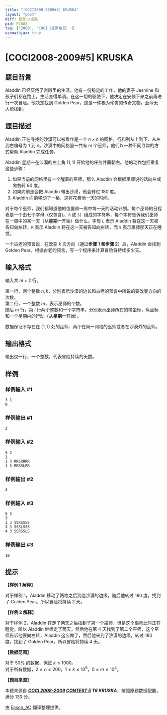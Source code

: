 ```yaml
---
title: "[COCI2008-2009#5] KRUSKA"
layout: "post"
diff: 普及+/提高
pid: P7683
tag: ['2009', 'COCI（克罗地亚）']
usemathjax: true
---
```


# [COCI2008-2009#5] KRUSKA
## 题目背景

Aladdin 已经厌倦了宫殿里的生活。他有一份稳定的工作，他的妻子 Jasmine 和孩子们都在路上，生活变得单调。在这一切的驱使下，他决定在安顿下来之前再进行一次冒险。他决定找到 Golden Pear，这是一件极为珍贵的传奇文物，至今无人能找到。
## 题目描述

Aladdin 正在寻找的沙漠可以被看作是一个 $n×n$ 的网格。行和列从上到下、从左到右编号为 $1$ 到 $n$。沙漠中的网格里一共有 $m$ 个巫师，他们以一种不同寻常的方式帮助 Aladdin 完成任务。

Aladdin 星期一在沙漠的左上角 $(1,1)$ 开始他的任务并面朝右。他的动作包括重复这些步骤：

1. 如果当前的网格里有一个醒着的巫师，那么 Aladdin 会根据巫师说的话向左或向右转 $90$ 度。
2. 如果向前走会把 Aladdin 带出沙漠，他会转过 $180$ 度。
3. Aladdin 向前移动了一格，这将花费他一天的时间。

对于每个巫师，我们都知道他的位置和一周中每一天的活动计划。每个巫师的日程表是一个由七个字母（仅包含`L`、`R` 或 `S`）组成的字符串，每个字符告诉我们巫师在一周中的某一天（从**星期一**开始）做什么。字母 `L` 表示 Aladdin 将在这一天被告知向左转，`R` 表示 Aladdin 将在这一天被告知向右转，而 `S` 表示巫师那天正在睡觉。

一个古老的预言说，在改变 $k$ 次方向（通过**步骤 $1$ 和步骤 $2$**）后，Aladdin 会找到 Golden Pear。根据古老的预言，写一个程序来计算冒险将持续多少天。
## 输入格式

输入共 $m+2$ 行。

第一行，两个整数 $n,k$，分别表示沙漠的边长和古老的预言中所说的要改变方向的次数。  
第二行，一个整数 $m$，表示巫师的个数。  
随后 $m$ 行，第 $i$ 行两个整数和一个字符串，分别表示巫师所在的横坐标，纵坐标和一个星期内的行动（从**星期一**开始）。

数据保证不存在在 $(1,1)$ 处的巫师、两个在同一网格的巫师或者在沙漠外的巫师。
## 输出格式

输出仅一行，一个整数，代表冒险持续的天数。
## 样例

### 样例输入 #1
```
3 1
0
```
### 样例输出 #1
```
2
```
### 样例输入 #2
```
5 2
2
1 3 RRSRRRR
1 5 RRRRLRR
```
### 样例输出 #2
```
4
```
### 样例输入 #3
```
5 5
3
1 3 SSRSSSS
3 3 SSSLSSS
4 3 SSRSSLS
```
### 样例输出 #3
```
10
```
## 提示

**【样例 1 解释】**

对于样例 $1$，Aladdin 移动了两格之后到达沙漠的边缘，随后他转过 $180$ 度，找到了 Golden Pear。所以冒险将持续 $2$ 天。

**【样例 2 解释】**

对于样例 $2$，Aladdin 在走了两天之后找到了第一个巫师，但是这个巫师此时正在睡觉，所以 Aladdin 继续走了两天，然后他在第 $4$ 天找到了第二个巫师，这个巫师告诉他要向左转，Aladdin 这么做了，然后他来到了沙漠的边缘，转过 $180$ 度，找到了 Golden Pear。所以冒险将持续 $4$ 天。

**【数据范围】**

对于 $50\%$ 的数据，保证 $k\leqslant 1000$。  
对于所有数据，$2\leqslant n\leqslant 200$，$1\leqslant k\leqslant 10^9$，$0\leqslant m\leqslant 10^4$。

**【题目来源】**

本题来源自 **_[COCI 2008-2009](https://hsin.hr/coci/archive/2008_2009/) [CONTEST 5](https://hsin.hr/coci/archive/2008_2009/contest5_tasks.pdf) T6 KRUSKA_**，按照原题数据配置，满分 $130$ 分。

由 [Eason_AC](https://www.luogu.com.cn/user/112917) 翻译整理提供。
